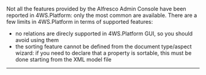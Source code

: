 Not all the features provided by the Alfresco Admin Console have been reported in 4WS.Platform: only the most common are available.
There are a few limits in 4WS.Platform in terms of supported features:

* no relations are direcly supported in 4WS.Platform GUI, so you should avoid using them
* the sorting feature cannot be defined from the document type/aspect wizard: if you need to declare that a property is sortable, this must be done starting from the XML model file

                

---


